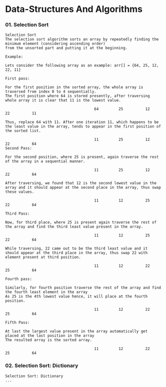 # Data-Structures And Algorithms


### 01. Selection Sort

    Selection Sort
    The selection sort algorithm sorts an array by repeatedly finding the minimum element (considering ascending order) 
    from the unsorted part and putting it at the beginning.

    Example:

    Lets consider the following array as an example: arr[] = {64, 25, 12, 22, 11}

    First pass:

    For the first position in the sorted array, the whole array is traversed from index 0 to 4 sequentially. 
    The first position where 64 is stored presently, after traversing whole array it is clear that 11 is the lowest value.

                                            64   	   25   	   12   	   22   	   11   

    Thus, replace 64 with 11. After one iteration 11, which happens to be the least value in the array, tends to appear in the first position of the sorted list.

                                            11   	   25   	   12   	   22   	   64   
    Second Pass:

    For the second position, where 25 is present, again traverse the rest of the array in a sequential manner.

                                            11   	   25   	   12   	   22   	   64   

    After traversing, we found that 12 is the second lowest value in the array and it should appear at the second place in the array, thus swap these values.

                                            11   	   12   	   25   	   22   	   64   

    Third Pass:

    Now, for third place, where 25 is present again traverse the rest of the array and find the third least value present in the array.

                                            11   	   12   	   25   	   22   	   64   

    While traversing, 22 came out to be the third least value and it should appear at the third place in the array, thus swap 22 with element present at third position.

                                            11   	   12   	   22   	   25   	   64   

    Fourth pass:

    Similarly, for fourth position traverse the rest of the array and find the fourth least element in the array 
    As 25 is the 4th lowest value hence, it will place at the fourth position.

                                            11   	   12   	   22   	   25   	   64   

    Fifth Pass:

    At last the largest value present in the array automatically get placed at the last position in the array
    The resulted array is the sorted array.

                                            11   	   12   	   22   	   25   	   64   

### 02. Selection Sort: Dictionary

    Selection Sort: Dictionary
    ...